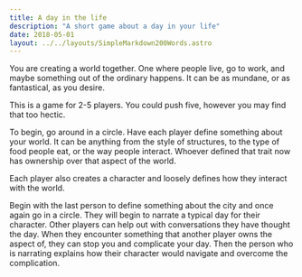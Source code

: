 ```yaml
---
title: A day in the life
description: "A short game about a day in your life"
date: 2018-05-01
layout: ../../layouts/SimpleMarkdown200Words.astro
---
```


You are creating a world together. One where people live, go to work, and maybe something out of the ordinary happens. It can be as mundane, or as fantastical, as you desire.

This is a game for 2-5 players. You could push five, however you may find that too hectic.

To begin, go around in a circle. Have each player define something about your world. It can be anything from the style of structures, to the type of food people eat, or the way people interact. Whoever defined that trait now has ownership over that aspect of the world.

Each player also creates a character and loosely defines how they interact with the world.

Begin with the last person to define something about the city and once again go in a circle. They will begin to narrate a typical day for their character. Other players can help out with conversations they have thought the day. When they encounter something that another player owns the aspect of, they can stop you and complicate your day. Then the person who is narrating explains how their character would navigate and overcome the complication.